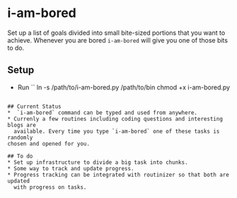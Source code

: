 # i-am-bored
Set up a list of goals divided into small bite-sized portions that you want to achieve. Whenever you are bored `i-am-bored` will give you one of those bits to do.

## Setup
* Run
``
ln -s /path/to/i-am-bored.py /path/to/bin
chmod +x i-am-bored.py
```

## Current Status
*  `i-am-bored` command can be typed and used from anywhere.
* Currenly a few routines including coding questions and interesting blogs are
  available. Every time you type `i-am-bored` one of these tasks is randomly
chosen and opened for you.

## To do
* Set up infrastructure to divide a big task into chunks.
* Some way to track and update progress.
* Progress tracking can be integrated with routinizer so that both are updated
  with progress on tasks.
